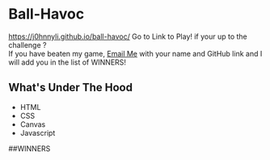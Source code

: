 # Ball-Havoc
https://j0hnnyli.github.io/ball-havoc/
Go to Link to Play! if your up to the challenge ?
<br/>
If you have beaten my game, <a href="mailto:lijohnny21@gmail.com">Email Me</a> with your name and GitHub link and I will add you in the list of WINNERS!

## What's Under The Hood
<ul>
  <li>HTML</li>
  <li>CSS</li>
  <li>Canvas</li>
  <li>Javascript</li>
</ul>

##WINNERS
<ul>
  
</ul>

